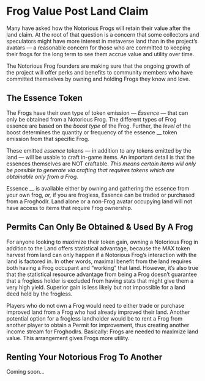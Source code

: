 # Frog Value Post Land Claim

Many have asked how the Notorious Frogs will retain their value after the land claim. At the root of that question is a concern that some collectors and speculators might have more interest in metaverse land than in the project’s avatars — a reasonable concern for those who are committed to keeping their frogs for the long term to see them accrue value and utility over time.

The Notorious Frog founders are making sure that the ongoing growth of the project will offer perks and benefits to community members who have committed themselves by owning and holding Frogs they know and love.

## The Essence Token

The Frogs have their own type of token emission — _Essence_ — that can only be obtained from a Notorious Frog. The different types of Frog essence are based on the _boost type_ of the Frog. Further, the _level_ of the boost determines the quantity or frequency of the essence __ token emission from that specific Frog.

These emitted _essence_ tokens — in addition to any tokens emitted by the land — will be usable to craft in-game items. An important detail is that the essences themselves are NOT craftable. _This means certain items will only be possible to generate via crafting that requires tokens which are obtainable only from a Frog._

Essence __ is available either by owning and gathering the essence from your own frog, _or,_ if you are frogless, Essence can be traded or purchased from a Froghodlr. Land alone or a non-Frog avatar occupying land will not have access to items that require Frog ownership.

## Permits Can Only Be Obtained & Used By A Frog

For anyone looking to maximize their token gain, owning a Notorious Frog in addition to the Land offers statistical advantage, because the MAX token harvest from land can only happen if a Notorious Frog’s interaction with the land is factored in. In other words, maximal benefit from the land requires both having a Frog occupant and “working” that land. However, it’s also true that the statistical resource advantage from being a Frog doesn’t guarantee that a frogless holder is excluded from having stats that might give them a very high yield. Superior gain is less likely but not impossible for a land deed held by the frogless.

Players who do not own a Frog would need to either trade or purchase improved land from a Frog who had already improved their land. Another potential option for a frogless landholder would be to rent a Frog from another player to obtain a Permit for improvement, thus creating another income stream for Froghodlrs. Basically: Frogs are needed to maximize land value. This arrangement gives Frogs more utility.

## Renting Your Notorious Frog To Another

Coming soon...
